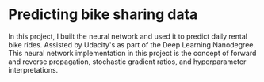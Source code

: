 # Predicting bike sharing data
In this project, I built the neural network and used it to predict daily rental bike rides. Assisted by Udacity's as part of the Deep Learning Nanodegree. This neural network implementation in this project is the concept of forward and reverse propagation, stochastic gradient ratios, and hyperparameter interpretations.
